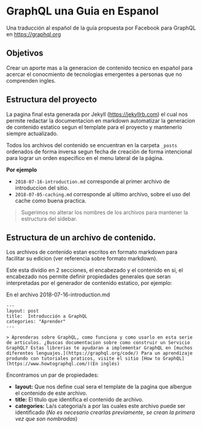 

# GraphQL una Guia en Espanol
Una traducción al español de la guía propuesta por Facebook para GraphQL en https://graphql.org

## Objetivos

Crear un aporte mas a la generacion de contenido tecnico en español para acercar el conocmiento de tecnologias emergentes a personas que no comprenden ingles.

## Estructura del proyecto

La pagina final esta generada por Jekyll (https://jekyllrb.com) el cual nos permite redactar la documentacion en markdown automatizar la generacion de contenido estatico segun el template para el proyecto y mantenerlo siempre actualizado.

Todos los archivos del contenido se encuentran en la carpeta `_posts` ordenados de forma inversa segun fecha de creación de forma intencional para lograr un orden especifico en el menu lateral de la página.

**Por ejemplo**

- `2018-07-16-introduction.md` corresponde al primer archivo de introduccion del sitio.
- `2018-07-05-caching.md` corresponde al ultimo archivo, sobre el uso del cache como buena practica.

> Sugerimos no alterar los nombres de los archivos para mantener la estructura del sidebar.

## Estructura de un archivo de contenido.

Los archivos de contenido estan escritos en formato markdown para facilitar su edicion (ver referencia sobre formato markdown).

Este esta dividio en 2 secciones, el encabezado y el contenido en si, el encabezado nos permite definir propiedades generales que seran interpretadas por el generador de contenido estatico, por ejemplo:

En el archivo 2018-07-16-introduction.md

```
---
layout: post
title:  Introducción a GraphQL
categories: "Aprender"
--- 

> Aprenderas sobre GraphQL, como funciona y como usarlo en esta serie de articulos. ¿Buscas documentacion sobre como construir un Servicio GraphQL? Estas librerias te ayudaran a implementar GraphQL en [muchos diferentes lenguajes.](https://graphql.org/code/) Para un aprendizaje produndo con tutoriales praticos, visite el sitio [How to GraphQL](https://www.howtographql.com/)(En inglés)
```

Encontramos un par de propiedades:
- **layout:** Que nos define cual sera el template de la pagina que albergue el contenido de este archivo.
- **title:** El titulo que identifica el contenido de archivo.
- **categories:** La/s categoria/s a por las cuales este archivo puede ser identificado (_No es necesario crearlas previamente, se crean la primera vez que son nombradas_)


